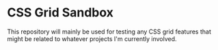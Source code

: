 # CSS Grid Sandbox

This repository will mainly be used for testing any CSS grid features that might be related to whatever projects I'm currently involved.